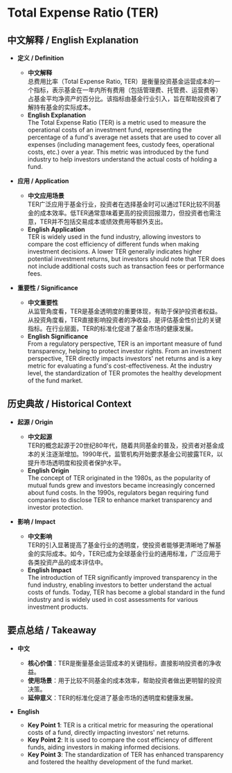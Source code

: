 # Total Expense Ratio (TER)

## 中文解释 / English Explanation

* **定义 / Definition**  
  - **中文解释**  
    总费用比率（Total Expense Ratio, TER）是衡量投资基金运营成本的一个指标，表示基金在一年内所有费用（包括管理费、托管费、运营费等）占基金平均净资产的百分比。该指标由基金行业引入，旨在帮助投资者了解持有基金的实际成本。  
  - **English Explanation**  
    The Total Expense Ratio (TER) is a metric used to measure the operational costs of an investment fund, representing the percentage of a fund's average net assets that are used to cover all expenses (including management fees, custody fees, operational costs, etc.) over a year. This metric was introduced by the fund industry to help investors understand the actual costs of holding a fund.

* **应用 / Application**  
  - **中文应用场景**  
    TER广泛应用于基金行业，投资者在选择基金时可以通过TER比较不同基金的成本效率。低TER通常意味着更高的投资回报潜力，但投资者也需注意，TER并不包括交易成本或绩效费用等额外支出。  
  - **English Application**  
    TER is widely used in the fund industry, allowing investors to compare the cost efficiency of different funds when making investment decisions. A lower TER generally indicates higher potential investment returns, but investors should note that TER does not include additional costs such as transaction fees or performance fees.

* **重要性 / Significance**  
  - **中文重要性**  
    从监管角度看，TER是基金透明度的重要体现，有助于保护投资者权益。从投资角度看，TER直接影响投资者的净收益，是评估基金性价比的关键指标。在行业层面，TER的标准化促进了基金市场的健康发展。  
  - **English Significance**  
    From a regulatory perspective, TER is an important measure of fund transparency, helping to protect investor rights. From an investment perspective, TER directly impacts investors' net returns and is a key metric for evaluating a fund's cost-effectiveness. At the industry level, the standardization of TER promotes the healthy development of the fund market.

## 历史典故 / Historical Context

* **起源 / Origin**  
  - **中文起源**  
    TER的概念起源于20世纪80年代，随着共同基金的普及，投资者对基金成本的关注逐渐增加。1990年代，监管机构开始要求基金公司披露TER，以提升市场透明度和投资者保护水平。  
  - **English Origin**  
    The concept of TER originated in the 1980s, as the popularity of mutual funds grew and investors became increasingly concerned about fund costs. In the 1990s, regulators began requiring fund companies to disclose TER to enhance market transparency and investor protection.

* **影响 / Impact**  
  - **中文影响**  
    TER的引入显著提高了基金行业的透明度，使投资者能够更清晰地了解基金的实际成本。如今，TER已成为全球基金行业的通用标准，广泛应用于各类投资产品的成本评估中。  
  - **English Impact**  
    The introduction of TER significantly improved transparency in the fund industry, enabling investors to better understand the actual costs of funds. Today, TER has become a global standard in the fund industry and is widely used in cost assessments for various investment products.

## 要点总结 / Takeaway

* **中文**  
  - **核心价值**：TER是衡量基金运营成本的关键指标，直接影响投资者的净收益。  
  - **使用场景**：用于比较不同基金的成本效率，帮助投资者做出更明智的投资决策。  
  - **延伸意义**：TER的标准化促进了基金市场的透明度和健康发展。  

* **English**  
  - **Key Point 1**: TER is a critical metric for measuring the operational costs of a fund, directly impacting investors' net returns.  
  - **Key Point 2**: It is used to compare the cost efficiency of different funds, aiding investors in making informed decisions.  
  - **Key Point 3**: The standardization of TER has enhanced transparency and fostered the healthy development of the fund market.